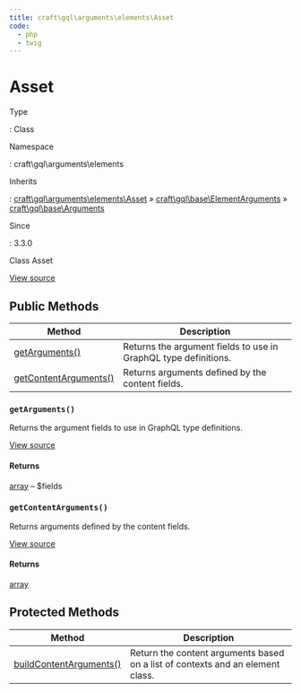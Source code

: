 ```yaml
---
title: craft\gql\arguments\elements\Asset
code:
  - php
  - twig
---
```


# Asset

Type

:   Class

Namespace

:   craft\gql\arguments\elements

Inherits

:   [craft\gql\arguments\elements\Asset](craft-gql-arguments-elements-asset.md) &raquo;
[craft\gql\base\ElementArguments](craft-gql-base-elementarguments.md) &raquo;
[craft\gql\base\Arguments](craft-gql-base-arguments.md)

Since

:   3.3.0



Class Asset





[View source](https://github.com/craftcms/cms/blob/master/src/gql/arguments/elements/Asset.php)






## Public Methods

| Method                                                                                    | Description
| ----------------------------------------------------------------------------------------- | ---------------------------------------------------------------
| [getArguments()](craft-gql-arguments-elements-asset.md#method-getarguments)               | Returns the argument fields to use in GraphQL type definitions.
| [getContentArguments()](craft-gql-arguments-elements-asset.md#method-getcontentarguments) | Returns arguments defined by the content fields.

### `getArguments()`





Returns the argument fields to use in GraphQL type definitions.








[View source](https://github.com/craftcms/cms/blob/master/src/gql/arguments/elements/Asset.php#L27-L86)



#### Returns

[array](http://php.net/language.types.array) – $fields



### `getContentArguments()`





Returns arguments defined by the content fields.








[View source](https://github.com/craftcms/cms/blob/master/src/gql/arguments/elements/Asset.php#L91-L95)



#### Returns

[array](http://php.net/language.types.array)





## Protected Methods

| Method                                                                                                                    | Description
| ------------------------------------------------------------------------------------------------------------------------- | ------------------------------------------------------------------------------
| [buildContentArguments()](craft-gql-base-arguments.md#method-buildcontentarguments "Defined by craft\gql\base\Arguments") | Return the content arguments based on a list of contexts and an element class.






